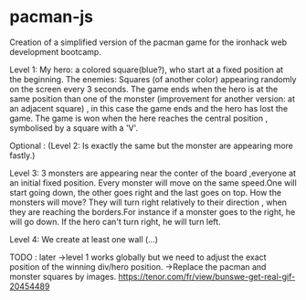 # pacman-js
Creation of a simplified version of the pacman game for the ironhack web development bootcamp.

Level 1:
My hero: a colored square(blue?), who start at a fixed position at the beginning.
The enemies: Squares (of another color) appearing randomly on the screen every 3 seconds.
The game ends when the hero is at the same position than one of the monster (improvement for another version: at an adjacent square) , in this case the game ends and the hero has lost the game.
The game is won when the here reaches the central position , symbolised by a square with a 'V'.

Optional : (Level 2:
Is exactly the same but the monster are appearing more fastly.)

Level 3:
3 monsters are appearing near the conter of the board ,everyone at an initial fixed position.
Every monster will move on the same speed.One will start going down, the other goes right and the last goes on top.
How the monsters will move?
They will turn right relatively to their direction , when they are reaching the borders.For instance if a monster goes to the right, he will go down.
If the hero can't turn right, he will turn left.

Level 4:
We create at least one wall (...)


TODO : 
later ->level 1 works globally but we need to adjust the exact position of the winning div/hero position.
->Replace the pacman and monster squares by images.  https://tenor.com/fr/view/bunswe-get-real-gif-20454489


